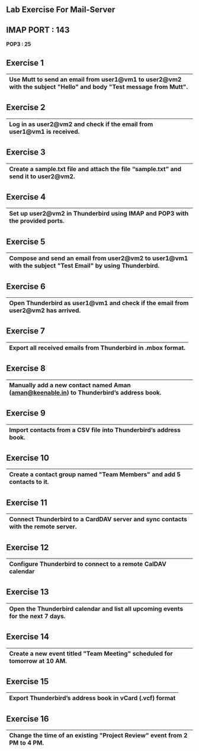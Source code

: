 ##                      **Lab Exercise For Mail-Server**

## **IMAP PORT : 143**

**POP3 : 25**

## **Exercise 1**

| Use Mutt to send an email from user1@vm1 to user2@vm2 with the subject "Hello" and body "Test message from Mutt". |
| :---- |

## 

## **Exercise 2**

| Log in as user2@vm2 and check if the email from user1@vm1 is received. |
| :---- |

## 

## **Exercise 3**

| Create a sample.txt file and attach the file “sample.txt” and send it to user2@vm2. |
| :---- |

## 

## **Exercise 4**

| Set up user2@vm2 in Thunderbird using IMAP and POP3 with the provided ports. |
| :---- |

## 

## **Exercise 5**

| Compose and send an email from user2@vm2 to user1@vm1 with the subject "Test Email" by using Thunderbird. |
| :---- |

## 

## **Exercise 6**

| Open Thunderbird as user1@vm1 and check if the email from user2@vm2 has arrived. |
| :---- |

## 

## **Exercise 7**

| Export all received emails from Thunderbird in .mbox format. |
| :---- |

## 

## **Exercise 8**

| Manually add a new contact named Aman (aman@keenable.in) to Thunderbird’s address book. |
| :---- |

## 

## **Exercise 9**

| Import contacts from a CSV file into Thunderbird’s address book. |
| :---- |

## 

## **Exercise 10**

| Create a contact group named "Team Members" and add 5 contacts to it. |
| :---- |

## 

## **Exercise 11**

| Connect Thunderbird to a CardDAV server and sync contacts with the remote server. |
| :---- |

## 

## **Exercise 12**

| Configure Thunderbird to connect to a remote CalDAV calendar |
| :---- |

## 

## **Exercise 13**

| Open the Thunderbird calendar and list all upcoming events for the next 7 days. |
| :---- |

## 

## **Exercise 14**

| Create a new event titled "Team Meeting" scheduled for tomorrow at 10 AM. |
| :---- |

## 

## **Exercise 15**

| Export Thunderbird’s address book in vCard (.vcf) format |
| :---- |

## 

## **Exercise 16**

| Change the time of an existing "Project Review" event from 2 PM to 4 PM. |
| :---- |

